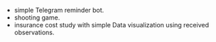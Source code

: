  - simple Telegram reminder bot.
 - shooting game.
 - insurance cost study with simple Data visualization using received observations.

